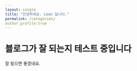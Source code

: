 ```yaml
---
layout: single
title: "안녕하세요. Leon 입니다."
permalink: /categories/
author_profile:true
---
```


# 블로그가 잘 되는지 테스트 중입니다

잘 됬으면 좋겠네요.

